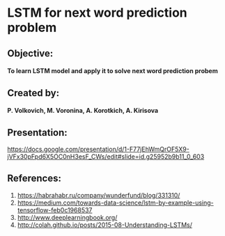 # LSTM for next word prediction problem

## Objective:
#### To learn LSTM model and apply it to solve next word prediction probem
 
## Created by:
#### P. Volkovich, M. Voronina, A. Korotkich, A. Kirisova

## Presentation:
https://docs.google.com/presentation/d/1-F77jEhWmQrOF5X9-jVFx30pFpd6X5OC0nH3esF_CWs/edit#slide=id.g25952b9b11_0_603

## References:

1) https://habrahabr.ru/company/wunderfund/blog/331310/
2) https://medium.com/towards-data-science/lstm-by-example-using-tensorflow-feb0c1968537
3) http://www.deeplearningbook.org/
4) http://colah.github.io/posts/2015-08-Understanding-LSTMs/
